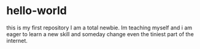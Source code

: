 # hello-world
this is my first repository
I am a total newbie. Im teaching myself and i am eager to learn a new skill and someday change even the tiniest part of the internet.

